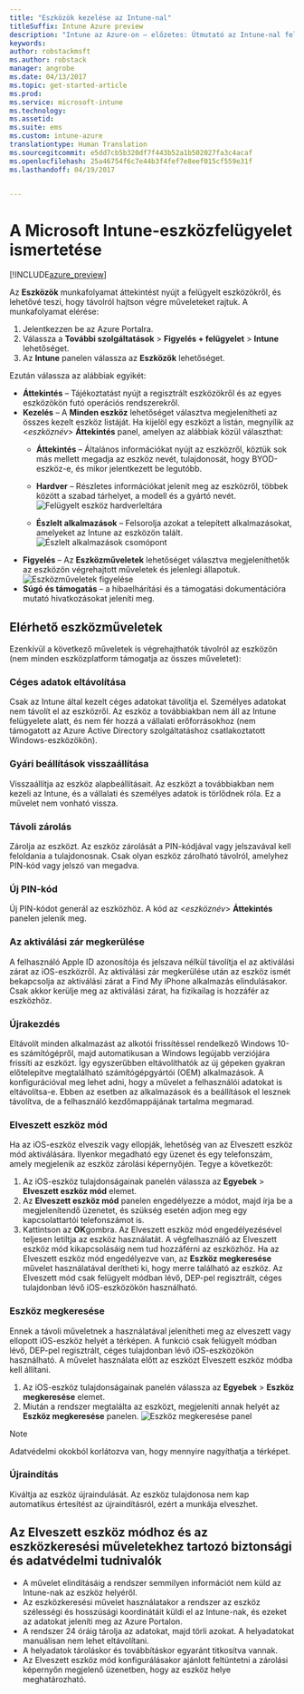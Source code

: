 ```yaml
---
title: "Eszközök kezelése az Intune-nal"
titleSuffix: Intune Azure preview
description: "Intune az Azure-on – előzetes: Útmutató az Intune-nal felügyelt eszközök megjelenítéséhez és az eszközökön végrehajtható különféle műveletekhez."
keywords: 
author: robstackmsft
ms.author: robstack
manager: angrobe
ms.date: 04/13/2017
ms.topic: get-started-article
ms.prod: 
ms.service: microsoft-intune
ms.technology: 
ms.assetid: 
ms.suite: ems
ms.custom: intune-azure
translationtype: Human Translation
ms.sourcegitcommit: e5dd7cb5b320df7f443b52a1b502027fa3c4acaf
ms.openlocfilehash: 25a46754f6c7e44b3f4fef7e8eef015cf559e31f
ms.lasthandoff: 04/19/2017


---
```


# <a name="what-is-microsoft-intune-device-management"></a>A Microsoft Intune-eszközfelügyelet ismertetése


[!INCLUDE[azure_preview](../includes/azure_preview.md)]

Az **Eszközök** munkafolyamat áttekintést nyújt a felügyelt eszközökről, és lehetővé teszi, hogy távolról hajtson végre műveleteket rajtuk. A munkafolyamat elérése:

1. Jelentkezzen be az Azure Portalra.
2. Válassza a **További szolgáltatások** > **Figyelés + felügyelet** > **Intune** lehetőséget.
3. Az **Intune** panelen válassza az **Eszközök** lehetőséget.

Ezután válassza az alábbiak egyikét:

- **Áttekintés** – Tájékoztatást nyújt a regisztrált eszközökről és az egyes eszközökön futó operációs rendszerekről.
- **Kezelés** – A **Minden eszköz** lehetőséget választva megjelenítheti az összes kezelt eszköz listáját.
    Ha kijelöl egy eszközt a listán, megnyílik az <*eszköznév*> **Áttekintés** panel, amelyen az alábbiak közül választhat:
    - **Áttekintés** – Általános információkat nyújt az eszközről, köztük sok más mellett megadja az eszköz nevét, tulajdonosát, hogy BYOD-eszköz-e, és mikor jelentkezett be legutóbb.

    - **Hardver** – Részletes információkat jelenít meg az eszközről, többek között a szabad tárhelyet, a modell és a gyártó nevét.
    ![Felügyelt eszköz hardverleltára](./media/hardware-inventory.png)
    - **Észlelt alkalmazások** – Felsorolja azokat a telepített alkalmazásokat, amelyeket az Intune az eszközön talált.
    ![Észlelt alkalmazások csomópont](./media/detected-applications.png)
- **Figyelés** – Az **Eszközműveletek** lehetőséget választva megjeleníthetők az eszközön végrehajtott műveletek és jelenlegi állapotuk.
![Eszközműveletek figyelése](./media/monitor-device-actions.png)
- **Súgó és támogatás** – a hibaelhárítási és a támogatási dokumentációra mutató hivatkozásokat jeleníti meg.

## <a name="available-device-actions"></a>Elérhető eszközműveletek

Ezenkívül a következő műveletek is végrehajthatók távolról az eszközön (nem minden eszközplatform támogatja az összes műveletet):

### <a name="remove-company-data"></a>**Céges adatok eltávolítása**
Csak az Intune által kezelt céges adatokat távolítja el. Személyes adatokat nem távolít el az eszközről. Az eszköz a továbbiakban nem áll az Intune felügyelete alatt, és nem fér hozzá a vállalati erőforrásokhoz (nem támogatott az Azure Active Directory szolgáltatáshoz csatlakoztatott Windows-eszközökön).

### <a name="factory-reset"></a>**Gyári beállítások visszaállítása**
Visszaállítja az eszköz alapbeállításait. Az eszközt a továbbiakban nem kezeli az Intune, és a vállalati és személyes adatok is törlődnek róla. Ez a művelet nem vonható vissza.

### <a name="remote-lock"></a>**Távoli zárolás**
Zárolja az eszközt. Az eszköz zárolását a PIN-kódjával vagy jelszavával kell feloldania a tulajdonosnak. Csak olyan eszköz zárolható távolról, amelyhez PIN-kód vagy jelszó van megadva.

### <a name="reset-passcode"></a>**Új PIN-kód**
Új PIN-kódot generál az eszközhöz. A kód az <*eszköznév*> **Áttekintés** panelen jelenik meg.

### <a name="bypass-activation-lock"></a>**Az aktiválási zár megkerülése**
A felhasználó Apple ID azonosítója és jelszava nélkül távolítja el az aktiválási zárat az iOS-eszközről. Az aktiválási zár megkerülése után az eszköz ismét bekapcsolja az aktiválási zárat a Find My iPhone alkalmazás elindulásakor. Csak akkor kerülje meg az aktiválási zárat, ha fizikailag is hozzáfér az eszközhöz.

### <a name="fresh-start"></a>**Újrakezdés**

Eltávolít minden alkalmazást az alkotói frissítéssel rendelkező Windows 10-es számítógépről, majd automatikusan a Windows legújabb verziójára frissíti az eszközt.
Így egyszerűbben eltávolíthatók az új gépeken gyakran előtelepítve megtalálható számítógépgyártói (OEM) alkalmazások. A konfigurációval meg lehet adni, hogy a művelet a felhasználói adatokat is eltávolítsa-e. Ebben az esetben az alkalmazások és a beállítások el lesznek távolítva, de a felhasználó kezdőmappájának tartalma megmarad.


### <a name="lost-mode"></a>**Elveszett eszköz mód**
Ha az iOS-eszköz elveszik vagy ellopják, lehetőség van az Elveszett eszköz mód aktiválására. Ilyenkor megadható egy üzenet és egy telefonszám, amely megjelenik az eszköz zárolási képernyőjén. Tegye a következőt:
1.    Az iOS-eszköz tulajdonságainak panelén válassza az **Egyebek** > **Elveszett eszköz mód** elemet.
2.    Az **Elveszett eszköz mód** panelen engedélyezze a módot, majd írja be a megjelenítendő üzenetet, és szükség esetén adjon meg egy kapcsolattartói telefonszámot is.
3.    Kattintson az **OK**gombra.
Az Elveszett eszköz mód engedélyezésével teljesen letiltja az eszköz használatát. A végfelhasználó az Elveszett eszköz mód kikapcsolásáig nem tud hozzáférni az eszközhöz. Ha az Elveszett eszköz mód engedélyezve van, az **Eszköz megkeresése** művelet használatával derítheti ki, hogy merre található az eszköz.
Az Elveszett mód csak felügyelt módban lévő, DEP-pel regisztrált, céges tulajdonban lévő iOS-eszközökön használható.

### <a name="locate-device"></a>**Eszköz megkeresése**
Ennek a távoli műveletnek a használatával jelenítheti meg az elveszett vagy ellopott iOS-eszköz helyét a térképen. A funkció csak felügyelt módban lévő, DEP-pel regisztrált, céges tulajdonban lévő iOS-eszközökön használható. A művelet használata előtt az eszközt Elveszett eszköz módba kell állítani.
1.    Az iOS-eszköz tulajdonságainak panelén válassza az **Egyebek** > **Eszköz megkeresése** elemet.
2.    Miután a rendszer megtalálta az eszközt, megjeleníti annak helyét az **Eszköz megkeresése** panelen.
    ![Eszköz megkeresése panel](./media/locate-device.png)

>[!NOTE]
>Adatvédelmi okokból korlátozva van, hogy mennyire nagyíthatja a térképet.

### <a name="restart"></a>**Újraindítás**
Kiváltja az eszköz újraindulását. Az eszköz tulajdonosa nem kap automatikus értesítést az újraindításról, ezért a munkája elveszhet.


## <a name="security-and-privacy-information-for-the-lost-mode-and-locate-device-actions"></a>Az Elveszett eszköz módhoz és az eszközkeresési műveletekhez tartozó biztonsági és adatvédelmi tudnivalók
- A művelet elindításáig a rendszer semmilyen információt nem küld az Intune-nak az eszköz helyéről.
- Az eszközkeresési művelet használatakor a rendszer az eszköz szélességi és hosszúsági koordinátáit küldi el az Intune-nak, és ezeket az adatokat jeleníti meg az Azure Portalon.
- A rendszer 24 óráig tárolja az adatokat, majd törli azokat. A helyadatokat manuálisan nem lehet eltávolítani.
- A helyadatok tároláskor és továbbításkor egyaránt titkosítva vannak.
- Az Elveszett eszköz mód konfigurálásakor ajánlott feltüntetni a zárolási képernyőn megjelenő üzenetben, hogy az eszköz helye meghatározható.

